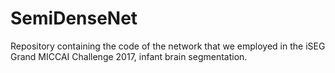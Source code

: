 # SemiDenseNet
Repository containing the code of the network that we employed in the iSEG Grand MICCAI Challenge 2017, infant brain segmentation.
